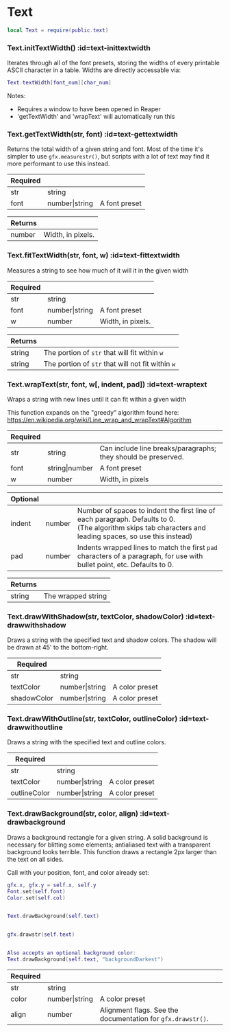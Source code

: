 # Text
```lua
local Text = require(public.text)
```

<section class="segment">

### Text.initTextWidth() :id=text-inittextwidth

Iterates through all of the font presets, storing the widths of every printable
ASCII character in a table. Widths are directly accessable via:


```lua
Text.textWidth[font_num][char_num]
```


Notes:


- Requires a window to have been opened in Reaper
- 'getTextWidth' and 'wrapText' will automatically run this

</section>
<section class="segment">

### Text.getTextWidth(str, font) :id=text-gettextwidth

Returns the total width of a given string and font. Most of the time it's
simpler to use `gfx.measurestr()`, but scripts with a lot of text may find it
more performant to use this instead.

| **Required** | []() | []() |
| --- | --- | --- |
| str | string |  |
| font | number&#124;string | A font preset |

| **Returns** | []() |
| --- | --- |
| number | Width, in pixels. |

</section>
<section class="segment">

### Text.fitTextWidth(str, font, w) :id=text-fittextwidth

Measures a string to see how much of it will it in the given width

| **Required** | []() | []() |
| --- | --- | --- |
| str | string |  |
| font | number&#124;string | A font preset |
| w | number | Width, in pixels. |

| **Returns** | []() |
| --- | --- |
| string | The portion of `str` that will fit within `w` |
| string | The portion of `str` that will not fit within `w` |

</section>
<section class="segment">

### Text.wrapText(str, font, w[, indent, pad]) :id=text-wraptext

Wraps a string with new lines until it can fit within a given width


This function expands on the "greedy" algorithm found here:
https://en.wikipedia.org/wiki/Line_wrap_and_wrapText#Algorithm

| **Required** | []() | []() |
| --- | --- | --- |
| str | string | Can include line breaks/paragraphs; they should be preserved. |
| font | string&#124;number | A font preset |
| w | number | Width, in pixels |

| **Optional** | []() | []() |
| --- | --- | --- |
| indent | number | Number of spaces to indent the first line of each paragraph. Defaults to 0. <br> (The algorithm skips tab characters and leading spaces, so use this instead) |
| pad | number | Indents wrapped lines to match the first `pad` characters of a paragraph, for use with bullet point, etc. Defaults to 0. |

| **Returns** | []() |
| --- | --- |
| string | The wrapped string |

</section>
<section class="segment">

### Text.drawWithShadow(str, textColor, shadowColor) :id=text-drawwithshadow

Draws a string with the specified text and shadow colors. The shadow
will be drawn at 45' to the bottom-right.

| **Required** | []() | []() |
| --- | --- | --- |
| str | string |  |
| textColor | number&#124;string | A color preset |
| shadowColor | number&#124;string | A color preset |

</section>
<section class="segment">

### Text.drawWithOutline(str, textColor, outlineColor) :id=text-drawwithoutline

Draws a string with the specified text and outline colors.

| **Required** | []() | []() |
| --- | --- | --- |
| str | string |  |
| textColor | number&#124;string | A color preset |
| outlineColor | number&#124;string | A color preset |

</section>
<section class="segment">

### Text.drawBackground(str, color, align) :id=text-drawbackground

Draws a background rectangle for a given string. A solid background is
necessary for blitting some elements; antialiased text with a transparent
background looks terrible. This function draws a rectangle 2px larger than
the text on all sides.


Call with your position, font, and color already set:


```lua
gfx.x, gfx.y = self.x, self.y
Font.set(self.font)
Color.set(self.col)


Text.drawBackground(self.text)


gfx.drawstr(self.text)


Also accepts an optional background color:
Text.drawBackground(self.text, "backgroundDarkest")
```

| **Required** | []() | []() |
| --- | --- | --- |
| str | string |  |
| color | number&#124;string | A color preset |
| align | number | Alignment flags. See the documentation for `gfx.drawstr()`. |

</section>